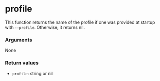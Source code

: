 # profile

This function returns the name of the profile if one was provided at startup
with `--profile`. Otherwise, it returns nil.

### Arguments

None

### Return values

  - `profile`: string or nil
